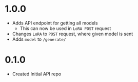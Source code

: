 # 1.0.0
- Adds API endpoint for getting all models
  - This can now be used in `LoRA POST` request
- Changes `LoRA` to `POST` request, where given model is sent
- Adds `model` to `/generate/`
  
# 0.1.0
- Created Initial API repo